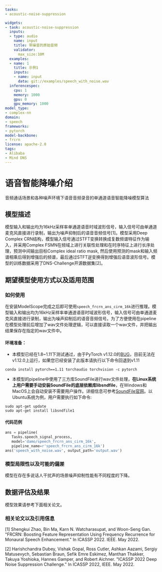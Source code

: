 ```yaml
---
tasks:
- acoustic-noise-suppression

widgets:
- task: acoustic-noise-suppression
  inputs:
  - type: audio
    name: input
    title: 带噪音的原始音频
    validator:
      max_size:10M
  examples:
  - name: 1
    title: 示例1
    inputs:
    - name: input
      data: git://examples/speech_with_noise.wav
  inferencespec:
    cpu: 1
    memory: 1000
    gpu: 0
    gpu_memory: 1000
model_type:
- complex-nn
domain:
- speech
frameworks:
- pytorch
model-backbone:
- frcrn
license: apache-2.0
tags:
- Alibaba
- Mind DNS
---
```



# 语音智能降噪介绍

音频通话场景和各种噪声环境下语音音频录音的单通道语音智能降噪模型算法

## 模型描述

模型输入和输出均为16kHz采样率单通道语音时域波形信号，输入信号可由单通道麦克风直接进行录制，输出为噪声抑制后的语音音频信号[1]。模型采用Deep Complex CRN结构，模型输入信号通过STFT变换转换成复数频谱特征作为输入，并采用Complex FSMN在频域上进行关联性处理和在时序特征上进行长序处理，预测中间输出目标Complex ideal ratio mask, 然后使用预测的mask和输入频谱相乘后得到增强后的频谱，最后通过STFT逆变换得到增强后语音波形信号。模型的训练数据采用了DNS-Challenge开源数据集[2]。

## 期望模型使用方式以及适用范围


### 如何使用

在安装ModelScope完成之后即可使用```speech_frcrn_ans_cirm_16k```进行推理。模型输入和输出均为16kHz采样率单通道语音时域波形信号，输入信号可由单通道麦克风直接进行录制，输出为噪声抑制后的语音音频信号。为了方便使用在pipeline在模型处理前后增加了wav文件处理逻辑，可以直接读取一个wav文件，并把输出结果保存在指定的wav文件中。

#### 环境准备：

* 本模型已经在1.8~1.11下测试通过，由于PyTorch v1.12.0的[BUG](https://github.com/pytorch/pytorch/issues/80837)，目前无法在v1.12.0上运行，如果您已经安装了此版本请执行以下命令回退到v1.11

```
conda install pytorch==1.11 torchaudio torchvision -c pytorch
```

* 本模型的pipeline中使用了三方库SoundFile进行wav文件处理，**在Linux系统上用户需要手动安装SoundFile的底层依赖库libsndfile**，在Windows和MacOS上会自动安装不需要用户操作。详细信息可参考[SoundFile官网](https://github.com/bastibe/python-soundfile#installation)。以Ubuntu系统为例，用户需要执行如下命令:

```shell
sudo apt-get update
sudo apt-get install libsndfile1
```

#### 代码范例

```python
ans = pipeline(
   Tasks.speech_signal_process,
   model='damo/speech_frcrn_ans_cirm_16k',
   pipeline_name=r'speech_frcrn_ans_cirm_16k')
ans('speech_with_noise.wav', output_path='output.wav')
```

### 模型局限性以及可能的偏差

模型在存在多说话人干扰声的场景噪声抑制性能有不同程度的下降。

## 数据评估及结果

模型效果请参考下面相关论文。

### 相关论文以及引用信息

[1] Shengkui Zhao, Bin Ma, Karn N. Watcharasupat, and Woon-Seng Gan. "FRCRN: Boosting Feature Representation Using Frequency Recurrence for Monaural Speech Enhancement." In ICASSP 2022. IEEE. May 2022.

[2] Harishchandra Dubey, Vishak Gopal, Ross Cutler, Ashkan Aazami, Sergiy Matusevych, Sebastian Braun, Sefik Emre Eskimez, Manthan Thakker, Takuya Yoshioka, Hannes Gamper, and Robert Aichner. "ICASSP 2022 Deep Noise Suppression Challenge." In ICASSP 2022, IEEE. May 2022.
